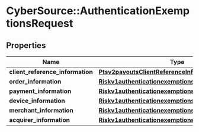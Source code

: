 # CyberSource::AuthenticationExemptionsRequest

## Properties
Name | Type | Description | Notes
------------ | ------------- | ------------- | -------------
**client_reference_information** | [**Ptsv2payoutsClientReferenceInformation**](Ptsv2payoutsClientReferenceInformation.md) |  | [optional] 
**order_information** | [**Riskv1authenticationexemptionsOrderInformation**](Riskv1authenticationexemptionsOrderInformation.md) |  | [optional] 
**payment_information** | [**Riskv1authenticationexemptionsPaymentInformation**](Riskv1authenticationexemptionsPaymentInformation.md) |  | [optional] 
**device_information** | [**Riskv1authenticationexemptionsDeviceInformation**](Riskv1authenticationexemptionsDeviceInformation.md) |  | [optional] 
**merchant_information** | [**Riskv1authenticationexemptionsMerchantInformation**](Riskv1authenticationexemptionsMerchantInformation.md) |  | [optional] 
**acquirer_information** | [**Riskv1authenticationexemptionsAcquirerInformation**](Riskv1authenticationexemptionsAcquirerInformation.md) |  | [optional] 



